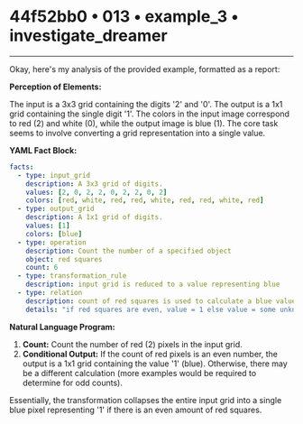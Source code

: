 # 44f52bb0 • 013 • example_3 • investigate_dreamer

---
Okay, here's my analysis of the provided example, formatted as a report:

**Perception of Elements:**

The input is a 3x3 grid containing the digits '2' and '0'. The output is a 1x1 grid containing the single digit '1'. The colors in the input image correspond to red (2) and white (0), while the output image is blue (1). The core task seems to involve converting a grid representation into a single value.

**YAML Fact Block:**



```yaml
facts:
  - type: input_grid
    description: A 3x3 grid of digits.
    values: [2, 0, 2, 2, 0, 2, 2, 0, 2]
    colors: [red, white, red, red, white, red, red, white, red]
  - type: output_grid
    description: A 1x1 grid of digits.
    values: [1]
    colors: [blue]
  - type: operation
    description: Count the number of a specified object
    object: red squares
    count: 6
  - type: transformation_rule
    description: input grid is reduced to a value representing blue
  - type: relation
    description: count of red squares is used to calculate a blue value
    details: "if red squares are even, value = 1 else value = some unknown"

```



**Natural Language Program:**

1.  **Count:** Count the number of red (2) pixels in the input grid.
2.  **Conditional Output:** If the count of red pixels is an even number, the output is a 1x1 grid containing the value '1' (blue). Otherwise, there may be a different calculation (more examples would be required to determine for odd counts).

Essentially, the transformation collapses the entire input grid into a single blue pixel representing '1' if there is an even amount of red squares.

